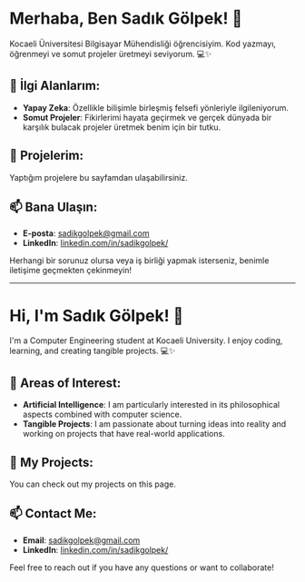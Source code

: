# Merhaba, Ben Sadık Gölpek! 👋

Kocaeli Üniversitesi Bilgisayar Mühendisliği öğrencisiyim. Kod yazmayı, öğrenmeyi ve somut projeler üretmeyi seviyorum. 💻✨

## 🎯 İlgi Alanlarım:
- **Yapay Zeka**: Özellikle bilişimle birleşmiş felsefi yönleriyle ilgileniyorum.
- **Somut Projeler**: Fikirlerimi hayata geçirmek ve gerçek dünyada bir karşılık bulacak projeler üretmek benim için bir tutku.

## 🌟 Projelerim:
Yaptığım projelere bu sayfamdan ulaşabilirsiniz.

## 📫 Bana Ulaşın:
- **E-posta**: [sadikgolpek@gmail.com](mailto:sadikgolpek@gmail.com)
- **LinkedIn**: [linkedin.com/in/sadikgolpek/](https://www.linkedin.com/in/sadikgolpek/)

Herhangi bir sorunuz olursa veya iş birliği yapmak isterseniz, benimle iletişime geçmekten çekinmeyin!

---

# Hi, I'm Sadık Gölpek! 👋

I'm a Computer Engineering student at Kocaeli University. I enjoy coding, learning, and creating tangible projects. 💻✨

## 🎯 Areas of Interest:
- **Artificial Intelligence**: I am particularly interested in its philosophical aspects combined with computer science.
- **Tangible Projects**: I am passionate about turning ideas into reality and working on projects that have real-world applications.

## 🌟 My Projects:
You can check out my projects on this page.

## 📫 Contact Me:
- **Email**: [sadikgolpek@gmail.com](mailto:sadikgolpek@gmail.com)
- **LinkedIn**: [linkedin.com/in/sadikgolpek/](https://www.linkedin.com/in/sadikgolpek/)

Feel free to reach out if you have any questions or want to collaborate!

